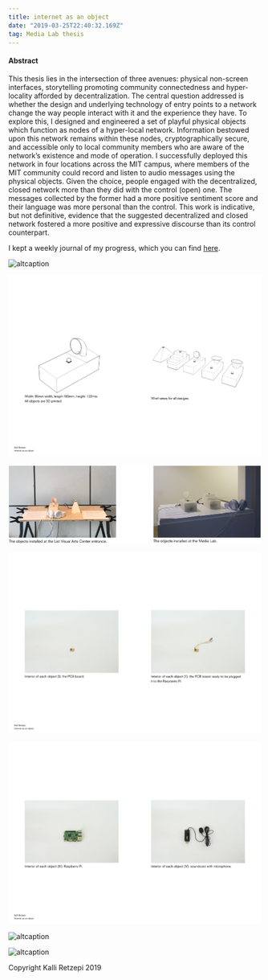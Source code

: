 ```yaml
---
title: internet as an object
date: "2019-03-25T22:40:32.169Z"
tag: Media Lab thesis
---
```


#### Abstract
This thesis lies in the intersection of three avenues: physical non-screen interfaces, storytelling promoting community connectedness and hyper-locality afforded by decentralization. The central question addressed is whether the design and underlying technology of entry points to a network change the way people interact with it and the experience they have. To explore this, I designed and engineered a set of playful physical objects which function as nodes of a hyper-local network. Information bestowed upon this network remains within these nodes, cryptographically secure, and accessible only to local community members who are aware of the network’s existence and mode of operation. I successfully deployed this network in four locations across the MIT campus, where members of the MIT community could record and listen to audio messages using the physical objects. Given the choice, people engaged with the decentralized, closed network more than they did with the control (open) one. The messages collected by the former had a more positive sentiment score and their language was more personal than the control. This work is indicative, but not definitive, evidence that the suggested decentralized and closed network fostered a more positive and expressive discourse than its control counterpart.

I kept a weekly journal of my progress, which you can find <a href="https://there.am/pwr01-internet-as-an-object/" target="_blank"> here</a>.

![altcaption](portfolio2.png)

![altcaption](portfolio3.png)

![altcaption](portfolio4.png)

![altcaption](portfolio5.png)

![altcaption](portfolio6.png)

![altcaption](portfolio7.png)

![altcaption](portfolio8.png)

<span class="caption">Copyright Kalli Retzepi 2019</span>
